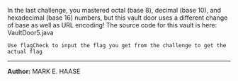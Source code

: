 In the last challenge, you mastered octal (base 8), decimal (base 10), and hexadecimal (base 16) numbers, but this vault door uses a different change of base as well as URL encoding! The source code for this vault is here: VaultDoor5.java

`Use flagCheck to input the flag you get from the challenge to get the actual flag`

---
**Author:** MARK E. HAASE